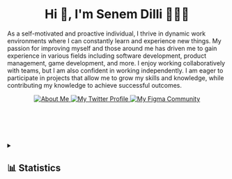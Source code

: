 <h1 align="center">Hi 👋, I'm Senem Dilli 👩🏼‍💻</h1>

As a self-motivated and proactive individual, I thrive in dynamic work environments where I can constantly learn and experience new things. My passion for improving myself and those around me has driven me to gain experience in various fields including software development, product management, game development, and more. I enjoy working collaboratively with teams, but I am also confident in working independently. I am eager to participate in projects that allow me to grow my skills and knowledge, while contributing my knowledge to achieve successful outcomes.

<header>
  <div align="center">
    <a href="https://www.about.senem.me">
      <img alt="About Me" src="https://img.shields.io/static/v1?color=%237733ff&label=Website&message=senem.me&style=flat&logo=amp&logoColor=ffffff&labelColor=334155">
    </a>
    <a href="https://twitter.com/senemdilli">
      <img alt="My Twitter Profile" src="https://img.shields.io/badge/Twitter-senemdilli-7733ff?style=flat&logo=twitter&logoColor=ffffff&labelColor=334155">
    </a>
    <a href="https://figma.com/@senemdilli">
      <img alt="My Figma Community" src="https://img.shields.io/static/v1?color=%237733ff&label=Figma&message=@senemdilli&style=flat&logo=figma&logoColor=ffffff&labelColor=334155">
    </a>
  </div>
</header>

<br />
<br />

<details>
  <summary><h2>📊 Statistics</h2></summary>
  <div>
    <br />
    <div>
      <a href="https://github.com/senemdilli">
        <img alt="This week GitHub profile views" src="https://komarev.com/ghpvc/?username=senemdilli&style=flat&color=7733ff&label=This+week+GitHub+profile+views" />
      </a>
      <br /><br />
    </div>
    <div>
      <a href="https://github.com/senemdilli?tab=repositories&q=&type=&language=&sort=stargazers">
        <picture>
        <source
                srcset="https://github-readme-stats.vercel.app/api/top-langs/?username=senemdilli&layout=compact&title_color=c4b5fd&icon_color=475569&bg_color=90,0f172a,1e293b&text_color=cbd5e1&border_color=1e293b&text_bold=false"
                media="(prefers-color-scheme: light),(prefers-color-scheme: no-preference)"/>
          <img alt="Senem Dilli's Most Used Languages" 
               src="https://github-readme-stats.vercel.app/api/top-langs/?username=senemdilli&layout=compact&title_color=c4b5fd&icon_color=475569&bg_color=90,0f172a,1e293b&text_color=cbd5e1&border_color=1e293b&text_bold=false" />
        </picture>
      </a>
      <br /><br />
      <a href="https://github.com/senemdilli?tab=repositories&q=&type=&language=&sort=stargazers">
        <picture>
          <source 
                  srcset="https://github-readme-stats.vercel.app/api?username=senemdilli"
                  media="(prefers-color-scheme: light)" />
          <img alt="Senem Dilli's GitHub Stats" 
               src="https://github-readme-stats.vercel.app/api?username=senemdilli&show_icons=true&title_color=c4b5fd&icon_color=475569&bg_color=90,0f172a,1e293b&text_color=cbd5e1&border_color=1e293b&text_bold=false&count_private=true&ring_color=7733ff" />
        </picture>
      </a>
    </div>
  </div>
</details>
